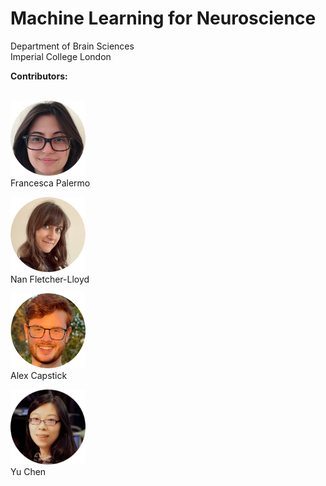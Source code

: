 # Machine Learning for Neuroscience
  Department of Brain Sciences </br>
  Imperial College London

**Contributors:**
<br/>
<br/>


<img src="https://github.com/PBarnaghi/ML4NS/blob/main/Misc/images/FP.png" width="120" height="120"> <br/>
Francesca Palermo 
<br>

<img src="https://github.com/PBarnaghi/ML4NS/blob/main/Misc/images/NFL.png" width="120" height="120"> <br/>
Nan Fletcher-Lloyd <br/>

<img src="https://github.com/PBarnaghi/ML4NS/blob/main/Misc/images/AC.png" width="120" height="120"> <br/>
Alex Capstick <br/>

<img src="https://github.com/PBarnaghi/ML4NS/blob/main/Misc/images/YC.png" width="120" height="120"> <br/>
Yu Chen 



<br/>
